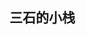 <!-- .slide: data-background-image="https://i.loli.net/2020/08/18/HVKMeuCvlnOJUq6.jpg" , data-background-opacity="0.5"-->

## 三石的小栈


<!-- slide -->
<!-- .slide: data-background-image="https://i.loli.net/2020/08/18/HVKMeuCvlnOJUq6.jpg" , data-background-opacity="0.5"-->



<!-- slide vertical=true -->
<!-- .slide: data-background-image="https://i.loli.net/2020/08/18/HVKMeuCvlnOJUq6.jpg" , data-background-opacity="0.5"-->

  

